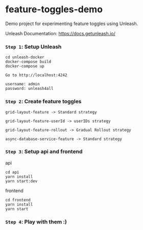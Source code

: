 # feature-toggles-demo

Demo project for experimenting feature toggles using Unleash.

Unleash Documentation: https://docs.getunleash.io/

### `Step 1`: Setup Unleash

```
cd unleash-docker
docker-compose build
docker-compose up

Go to http://localhost:4242

username: admin
password: unleash4all
```

### `Step 2`: Create feature toggles

```
grid-layout-feature -> Standard strategy

grid-layout-feature-userId -> userIDs strategy

grid-layout-feature-rollout -> Gradual Rollout strategy

async-database-service-feature -> Standard strategy
```

### `Step 3`: Setup api and frontend

api
```
cd api
yarn install
yarn start:dev
```

frontend
```
cd frontend
yarn install
yarn start
```

### `Step 4`: Play with them :)

